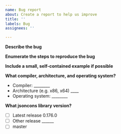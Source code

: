 ```yaml
---
name: Bug report
about: Create a report to help us improve
title: ''
labels: Bug
assignees: ''

---
```


**Describe the bug**

<!-- What is the expected behavior? -->
<!-- What is the actual behavior? -->

**Enumerate the steps to reproduce the bug**

**Include a small, self-contained example if possible**

**What compiler, architecture, and operating system?**

- Compiler: ________
- Architecture (e.g. x86, x64) ____
- Operating system: ________

**What jsoncons library version?**

 - [ ] Latest release 0.176.0
 - [ ] Other release ______
 - [ ] master
